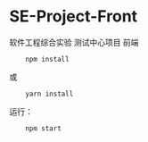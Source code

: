 # SE-Project-Front
软件工程综合实验 测试中心项目 前端

        npm install

或

        yarn install

运行：

        npm start
